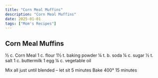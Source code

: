 ```yaml
---
title: "Corn Meal Muffins"
description: "Corn Meal Muffins"
date: 2025-01-01
tags: ["Mom's Recipes"]
---
```


## Corn Meal Muffins

½ c. Corn Meal
1 c. flour
1½ t. baking powder
¼ t. b. soda
¼ c. sugar
½ t. salt
1 c. buttermilk
1 egg
¼ c. vegetable oil
 
Mix all just until blended – let sit 5 minutes
Bake 400°  15 minutes
 

